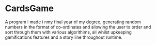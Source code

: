 # CardsGame
 A program I made i nmy final year of my degree, generating random numbers in the format of co-ordinates and allowing the user to order and sort through them with various algorithims, all whilst upkeeping gamifications features and a story line throughout runtime.
